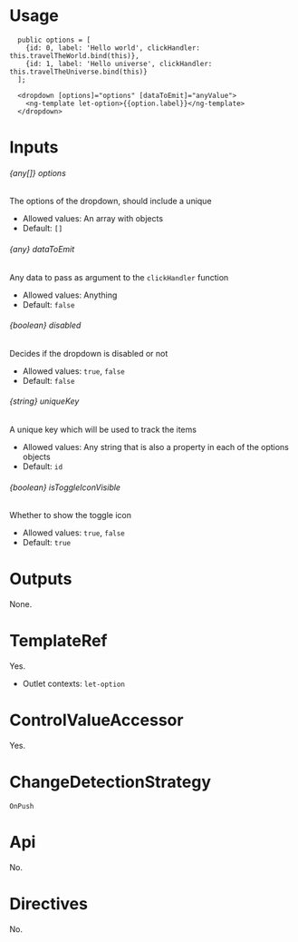 # Usage

```
  public options = [
    {id: 0, label: 'Hello world', clickHandler: this.travelTheWorld.bind(this)},
    {id: 1, label: 'Hello universe', clickHandler: this.travelTheUniverse.bind(this)}
  ];

  <dropdown [options]="options" [dataToEmit]="anyValue">
    <ng-template let-option>{{option.label}}</ng-template>
  </dropdown>
```

# Inputs

###### {any[]} options
The options of the dropdown, should include a unique

- Allowed values: An array with objects
- Default: `[]`

###### {any} dataToEmit
Any data to pass as argument to the `clickHandler` function

- Allowed values: Anything
- Default: `false`

###### {boolean} disabled
Decides if the dropdown is disabled or not

- Allowed values: `true`, `false`
- Default: `false`

###### {string} uniqueKey
A unique key which will be used to track the items

- Allowed values: Any string that is also a property in each of the options objects
- Default: `id`

###### {boolean} isToggleIconVisible
Whether to show the toggle icon

- Allowed values: `true`, `false`
- Default: `true`


# Outputs

None.

# TemplateRef

Yes.

- Outlet contexts: `let-option`

# ControlValueAccessor

Yes.

# ChangeDetectionStrategy

`OnPush`

# Api

No.

# Directives

No.
